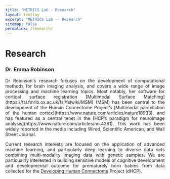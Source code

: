 ```yaml
---
title: "METRICS Lab - Research"
layout: textlay
excerpt: "METRICS Lab -- Research"
sitemap: false
permalink: /research/
---
```


# Research

### Dr. Emma Robinson
<div markdown style="text-align: justify">
Dr Robinson's research focuses on the development of computational methods for brain imaging analysis,  and covers a wide range of image processing and machine learning topics. Most notably, her software for cortical surface registration [Multimodal Surface Matching](https://fsl.fmrib.ox.ac.uk/fsl/fslwiki/MSM) (MSM) has been central to the development of the Human Connectome Project’s [Multimodal parcellation of the human cortex](https://www.nature.com/articles/nature18933), and has featured as a central tenet in the [HCP’s paradigm for neuroimage analysis](https://www.nature.com/articles/nn.4361). This work has been widely reported in the media including Wired, Scientific American, and Wall Street Journal. 

Current research interests are focused on the application of advanced machine learning, and particularly deep learning to diverse data sets combining multi-modality imaging data with genetic samples. We are particualrly interested in building sensitive models of cognitive development and developmental outcome for prematurely born babies from data collected for the [Developing Human Connectome](http://www.developingconnectome.org/project/) Project (dHCP).
 </div>
 <br>
 <br>
 <br>
